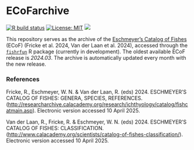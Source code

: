 
<!-- README.md is generated from README.Rmd. Please edit that file -->

# ECoFarchive

<!-- badges: start -->

[![R build
status](https://github.com/mattiaghilardi/ECoFarchive/workflows/download-ECoF/badge.svg)](https://github.com/mattiaghilardi/ECoFarchive/actions)
[![License:
MIT](https://img.shields.io/badge/license-MIT-lightgrey.svg)](https://cran.r-project.org/web/licenses/MIT)
[![](https://img.shields.io/badge/latest%20release-2025.04-blue.svg)](https://github.com/mattiaghilardi/ECoFarchive/blob/main/archive/ECoF_2025.04.rds)
<!-- badges: end -->

This repository serves as the archive of the [Eschmeyer’s Catalog of
Fishes](https://research.calacademy.org/research/ichthyology/catalog/fishcatmain.asp)
(ECoF) (Fricke et al. 2024, Van der Laan et al. 2024), accessed through
the [`fishrfun`](https://github.com/mattiaghilardi/fishrfun) R package
(currently in development). The oldest available ECoF release is
*2024.03*. The archive is automatically updated every month with the new
release.

### References

Fricke, R., Eschmeyer, W. N. & Van der Laan, R. (eds) 2024. ESCHMEYER’S
CATALOG OF FISHES: GENERA, SPECIES, REFERENCES.
(<http://researcharchive.calacademy.org/research/ichthyology/catalog/fishcatmain.asp>).
Electronic version accessed 10 April 2025.

Van der Laan, R., Fricke, R. & Eschmeyer, W. N. (eds) 2024. ESCHMEYER’S
CATALOG OF FISHES: CLASSIFICATION.
(<http://www.calacademy.org/scientists/catalog-of-fishes-classification/>).
Electronic version accessed 10 April 2025.
